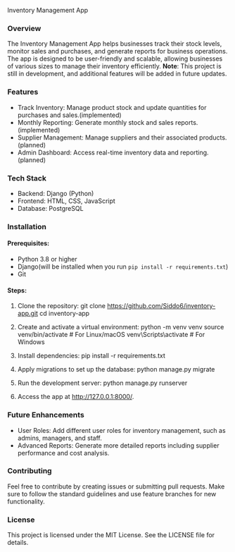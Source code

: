 
Inventory Management App 

### Overview
The Inventory Management App helps businesses track their stock levels, monitor sales and purchases, and generate reports for business operations. The app is designed to be user-friendly and scalable, allowing businesses of various sizes to manage their inventory efficiently.
**Note**: This project is still in development, and additional features will be added in future updates.

### Features
- Track Inventory: Manage product stock and update quantities for purchases and sales.(implemented)
- Monthly Reporting: Generate monthly stock and sales reports.(implemented)
- Supplier Management: Manage suppliers and their associated products.(planned)
- Admin Dashboard: Access real-time inventory data and reporting.(planned)

### Tech Stack
- Backend: Django (Python)
- Frontend: HTML, CSS, JavaScript
- Database: PostgreSQL

### Installation
#### Prerequisites:
- Python 3.8 or higher
- Django(will be installed when you run `pip install -r requirements.txt`)
- Git
#### Steps:
1. Clone the repository:
    git clone https://github.com/Siddo6/inventory-app.git
    cd inventory-app

2. Create and activate a virtual environment:
    python -m venv venv
    source venv/bin/activate   # For Linux/macOS
    venv\Scripts\activate      # For Windows

3. Install dependencies:
    pip install -r requirements.txt

4. Apply migrations to set up the database:
    python manage.py migrate

5. Run the development server:
    python manage.py runserver

6. Access the app at http://127.0.0.1:8000/.

### Future Enhancements
- User Roles: Add different user roles for inventory management, such as admins, managers, and staff.
- Advanced Reports: Generate more detailed reports including supplier performance and cost analysis.

### Contributing
Feel free to contribute by creating issues or submitting pull requests. Make sure to follow the standard guidelines and use feature branches for new functionality.

### License
This project is licensed under the MIT License. See the LICENSE file for details.
